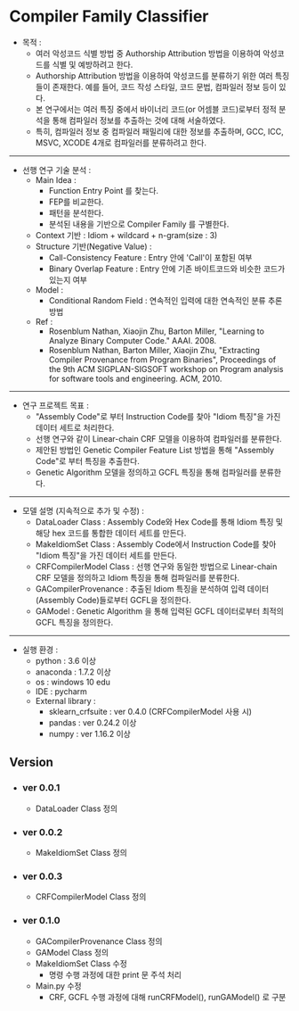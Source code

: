# Compiler Family Classifier
- 목적 : 
    - 여러 악성코드 식별 방법 중 Authorship Attribution 방법을 이용하여 악성코드를 식별 및 예방하려고 한다.
    - Authorship Attribution 방법을 이용하여 악성코드를 분류하기 위한 여러 특징들이 존재한다. 예를 들어, 코드 작성 스타일, 코드 문법, 컴파일러 정보 등이 있다.
    - 본 연구에서는 여러 특징 중에서 바이너리 코드(or 어셈블 코드)로부터 정적 분석을 통해 컴파일러 정보를 추출하는 것에 대해 서술하였다.
    - 특히, 컴파일러 정보 중 컴파일러 패밀리에 대한 정보를 추출하며, GCC, ICC, MSVC, XCODE 4개로 컴파일러를 분류하려고 한다.
--------------------------------------
- 선행 연구 기술 분석 : 
    - Main Idea : 
        - Function Entry Point 를 찾는다.
        - FEP를 비교한다.
        - 패턴을 분석한다.
        - 분석된 내용을 기반으로 Compiler Family 를 구별한다. 
    - Context 기반 : Idiom + wildcard + n-gram(size : 3)
    - Structure 기반(Negative Value) : 
        - Call-Consistency Feature : Entry 안에 'Call'이 포함된 여부
        - Binary Overlap Feature : Entry 안에 기존 바이트코드와 비슷한 코드가 있는지 여부
    - Model : 
        - Conditional Random Field : 연속적인 입력에 대한 연속적인 분류 추론 방법
    - Ref : 
        - Rosenblum Nathan, Xiaojin Zhu, Barton Miller, "Learning to Analyze Binary Computer Code." AAAI. 2008.
        - Rosenblum Nathan, Barton Miller, Xiaojin Zhu, "Extracting Compiler Provenance from Program Binaries", Proceedings of the 9th ACM SIGPLAN-SIGSOFT workshop on Program analysis for software tools and engineering. ACM, 2010.
-------------------------------------
- 연구 프로젝트 목표 : 
    - "Assembly Code"로 부터 Instruction Code를 찾아 "Idiom 특징"을 가진 데이터 세트로 처리한다.
    - 선행 연구와 같이 Linear-chain CRF 모델을 이용하여 컴파일러를 분류한다.
    - 제안된 방법인 Genetic Compiler Feature List 방법을 통해 "Assembly Code"로 부터 특징을 추출한다.
    - Genetic Algorithm 모델을 정의하고 GCFL 특징을 통해 컴파일러를 분류한다.
------------------------------------- 
- 모델 설명 (지속적으로 추가 및 수정) : 
    - DataLoader Class : Assembly Code와 Hex Code를 통해 Idiom 특징 및 해당 hex 코드를 통합한 데이터 세트를 만든다.
    - MakeIdiomSet Class : Assembly Code에서 Instruction Code를 찾아 "Idiom 특징"을 가진 데이터 세트를 만든다.
    - CRFCompilerModel Class : 선행 연구와 동일한 방법으로 Linear-chain CRF 모델을 정의하고 Idiom 특징을 통해 컴파일러를 분류한다.
    - GACompilerProvenance : 추출된 Idiom 특징을 분석하여 입력 데이터(Assembly Code)들로부터 GCFL을 정의한다.
    - GAModel : Genetic Algorithm 을 통해 입력된 GCFL 데이터로부터 최적의 GCFL 특징을 정의한다.
-------------------------------------
- 실행 환경 : 
    - python : 3.6 이상
    - anaconda : 1.7.2 이상
    - os : windows 10 edu
    - IDE : pycharm
    - External library : 
        - sklearn_crfsuite : ver 0.4.0 (CRFCompilerModel 사용 시)
        - pandas : ver 0.24.2 이상
        - numpy : ver 1.16.2 이상
## Version
* ### ver 0.0.1
    * DataLoader Class 정의
* ### ver 0.0.2
    * MakeIdiomSet Class 정의
* ### ver 0.0.3
    * CRFCompilerModel Class 정의
* ### ver 0.1.0    
    * GACompilerProvenance Class 정의
    * GAModel Class 정의
    * MakeIdiomSet Class 수정
        * 명령 수행 과정에 대한 print 문 주석 처리
    * Main.py 수정
        * CRF, GCFL 수행 과정에 대해 runCRFModel(), runGAModel() 로 구분
